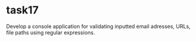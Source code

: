 # task17
Develop a console application 
for validating inputted email 
adresses, URLs, file paths 
using regular expressions.
